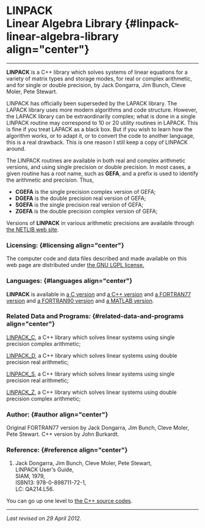 LINPACK\
Linear Algebra Library {#linpack-linear-algebra-library align="center"}
======================

------------------------------------------------------------------------

**LINPACK** is a C++ library which solves systems of linear equations
for a variety of matrix types and storage modes, for real or complex
arithmetic, and for single or double precision, by Jack Dongarra, Jim
Bunch, Cleve Moler, Pete Stewart.

LINPACK has officially been superseded by the LAPACK library. The LAPACK
library uses more modern algorithms and code structure. However, the
LAPACK library can be extraordinarily complex; what is done in a single
LINPACK routine may correspond to 10 or 20 utility routines in LAPACK.
This is fine if you treat LAPACK as a black box. But if you wish to
learn how the algorithm works, or to adapt it, or to convert the code to
another language, this is a real drawback. This is one reason I still
keep a copy of LINPACK around.

The LINPACK routines are available in both real and complex arithmetic
versions, and using single precision or double precision. In most cases,
a given routine has a root name, such as **GEFA**, and a prefix is used
to identify the arithmetic and precision. Thus,

-   **CGEFA** is the single precision complex version of GEFA;
-   **DGEFA** is the double precision real version of GEFA;
-   **SGEFA** is the single precision real version of GEFA;
-   **ZGEFA** is the double precision complex version of GEFA;

Versions of **LINPACK** in various arithmetic precisions are available
through [the NETLIB web site](http://www.netlib.org/).

### Licensing: {#licensing align="center"}

The computer code and data files described and made available on this
web page are distributed under [the GNU LGPL
license.](../../txt/gnu_lgpl.txt)

### Languages: {#languages align="center"}

**LINPACK** is available in [a C
version](../../c_src/linpack/linpack.md) and [a C++
version](../../master/linpack/linpack.md) and [a FORTRAN77
version](../../f77_src/linpack/linpack.md) and [a FORTRAN90
version](../../f_src/linpack/linpack.md) and [a MATLAB
version](../../m_src/linpack/linpack.md).

### Related Data and Programs: {#related-data-and-programs align="center"}

[LINPACK\_C](../../master/linpack_c/linpack_c.md), a C++ library
which solves linear systems using single precision complex arithmetic;

[LINPACK\_D](../../master/linpack_d/linpack_d.md), a C++ library
which solves linear systems using double precision real arithmetic;

[LINPACK\_S](../../master/linpack_s/linpack_s.md), a C++ library
which solves linear systems using single precision real arithmetic;

[LINPACK\_Z](../../master/linpack_z/linpack_z.md), a C++ library
which solves linear systems using double precision complex arithmetic;

### Author: {#author align="center"}

Original FORTRAN77 version by Jack Dongarra, Jim Bunch, Cleve Moler,
Pete Stewart. C++ version by John Burkardt.

### Reference: {#reference align="center"}

1.  Jack Dongarra, Jim Bunch, Cleve Moler, Pete Stewart,\
    LINPACK User's Guide,\
    SIAM, 1979,\
    ISBN13: 978-0-898711-72-1,\
    LC: QA214.L56.

You can go up one level to [the C++ source codes](../cpp_src.md).

------------------------------------------------------------------------

*Last revised on 29 April 2012.*
